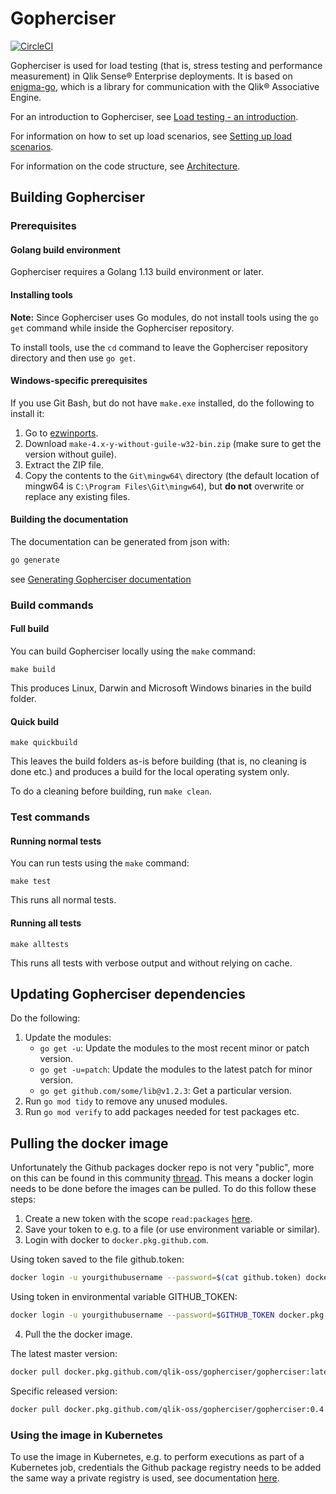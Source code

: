 # Gopherciser

[![CircleCI](https://circleci.com/gh/qlik-oss/gopherciser.svg?style=svg)](https://circleci.com/gh/qlik-oss/gopherciser)

Gopherciser is used for load testing (that is, stress testing and performance measurement) in Qlik Sense® Enterprise deployments. It is based on [enigma-go](https://github.com/qlik-oss/enigma-go), which is a library for communication with the Qlik® Associative Engine. 

For an introduction to Gopherciser, see [Load testing - an introduction](./docs/README.md).

For information on how to set up load scenarios, see [Setting up load scenarios](./docs/settingup.md).

For information on the code structure, see [Architecture](./architecture.md).

## Building Gopherciser

### Prerequisites

#### Golang build environment

Gopherciser requires a Golang 1.13 build environment or later.

#### Installing tools

**Note:** Since Gopherciser uses Go modules, do not install tools using the `go get` command while inside the Gopherciser repository. 

To install tools, use the `cd` command to leave the Gopherciser repository directory and then use `go get`.

#### Windows-specific prerequisites

If you use Git Bash, but do not have `make.exe` installed, do the following to install it: 

1. Go to [ezwinports](https://sourceforge.net/projects/ezwinports/).
2. Download `make-4.x-y-without-guile-w32-bin.zip` (make sure to get the version without guile).
3. Extract the ZIP file.
4. Copy the contents to the `Git\mingw64\` directory (the default location of mingw64 is `C:\Program Files\Git\mingw64`), but **do not** overwrite or replace any existing files.

#### Building the documentation

The documentation can be generated from json with:
```bash
go generate
```
see [Generating Gopherciser documentation](./generatedocs/README.md)

### Build commands

#### Full build

You can build Gopherciser locally using the `make` command:

`make build`

This produces Linux, Darwin and Microsoft Windows binaries in the build folder.

#### Quick build

`make quickbuild`

This leaves the build folders as-is before building (that is, no cleaning is done etc.) and produces a build for the local operating system only. 

To do a cleaning before building, run `make clean`. 

### Test commands

#### Running normal tests

You can run tests using the `make` command:

`make test`

This runs all normal tests.

#### Running all tests

`make alltests`

This runs all tests with verbose output and without relying on cache.

## Updating Gopherciser dependencies

Do the following:

1. Update the modules:
   * `go get -u`: Update the modules to the  most recent minor or patch version.
   * `go get -u=patch`: Update the modules to the latest patch for minor version.
   * `go get github.com/some/lib@v1.2.3`: Get a particular version.
2. Run `go mod tidy` to remove any unused modules.
3. Run `go mod verify` to add packages needed for test packages etc.

## Pulling the docker image

Unfortunately the Github packages docker repo is not very "public", more on this can be found in this community [thread](https://github.community/t5/GitHub-Actions/docker-pull-from-public-GitHub-Package-Registry-fail-with-quot/td-p/32782). This means a docker login needs to be done before the images can be pulled. To do this follow these steps:

1. Create a new token with the scope `read:packages` [here](https://github.com/settings/tokens).
2. Save your token to e.g. to a file (or use environment variable or similar).
3. Login with docker to `docker.pkg.github.com`.

Using token saved to the file github.token: 

```bash
docker login -u yourgithubusername --password=$(cat github.token) docker.pkg.github.com
```

Using token in environmental variable GITHUB_TOKEN:

```bash
docker login -u yourgithubusername --password=$GITHUB_TOKEN docker.pkg.github.com
```

4. Pull the the docker image.

The latest master version:

```bash
docker pull docker.pkg.github.com/qlik-oss/gopherciser/gopherciser:latest
```

Specific released version:

```bash
docker pull docker.pkg.github.com/qlik-oss/gopherciser/gopherciser:0.4.10
```

### Using the image in Kubernetes

To use the image in Kubernetes, e.g. to perform executions as part of a Kubernetes job, credentials the Github package registry needs to be added the same way a private registry is used, see documentation [here](https://kubernetes.io/docs/tasks/configure-pod-container/pull-image-private-registry/).
